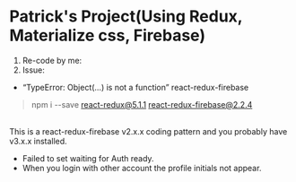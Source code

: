 # Patrick's Project(Using Redux, Materialize css, Firebase)
1. Re-code by me:
2. Issue:
* “TypeError: Object(…) is not a function” react-redux-firebase
> npm i --save react-redux@5.1.1 react-redux-firebase@2.2.4
<br>
This is a react-redux-firebase v2.x.x coding pattern and you probably have v3.x.x installed.

* Failed to set waiting for Auth ready.
* When you login with other account the profile initials not appear. 